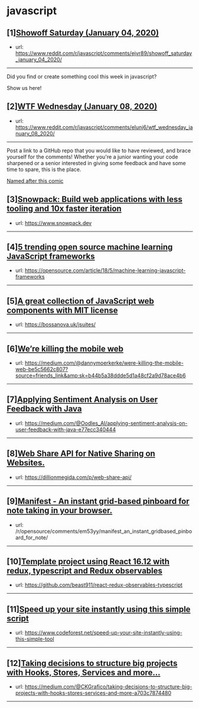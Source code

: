 # javascript
## [1][Showoff Saturday (January 04, 2020)](https://www.reddit.com/r/javascript/comments/ejvr89/showoff_saturday_january_04_2020/)
- url: https://www.reddit.com/r/javascript/comments/ejvr89/showoff_saturday_january_04_2020/
---
Did you find or create something cool this week in javascript? 

Show us here!
## [2][WTF Wednesday (January 08, 2020)](https://www.reddit.com/r/javascript/comments/elunj6/wtf_wednesday_january_08_2020/)
- url: https://www.reddit.com/r/javascript/comments/elunj6/wtf_wednesday_january_08_2020/
---
Post a link to a GitHub repo that you would like to have reviewed, and brace yourself for the comments!
Whether you're a junior wanting your code sharpened or a senior interested in giving some feedback and have some time to spare, 
this is the place.

[Named after this comic](https://davidwalsh.name/demo/code-review.png)
## [3][Snowpack: Build web applications with less tooling and 10x faster iteration](https://www.reddit.com/r/javascript/comments/em1oqk/snowpack_build_web_applications_with_less_tooling/)
- url: https://www.snowpack.dev
---

## [4][5 trending open source machine learning JavaScript frameworks](https://www.reddit.com/r/javascript/comments/em8sub/5_trending_open_source_machine_learning/)
- url: https://opensource.com/article/18/5/machine-learning-javascript-frameworks
---

## [5][A great collection of JavaScript web components with MIT license](https://www.reddit.com/r/javascript/comments/em0h0j/a_great_collection_of_javascript_web_components/)
- url: https://bossanova.uk/jsuites/
---

## [6][We’re killing the mobile web](https://www.reddit.com/r/javascript/comments/elt6gd/were_killing_the_mobile_web/)
- url: https://medium.com/@dannymoerkerke/were-killing-the-mobile-web-be5c5662c807?source=friends_link&amp;sk=b44b5a38ddde5d1a48cf2a9d78ace4b6
---

## [7][Applying Sentiment Analysis on User Feedback with Java](https://www.reddit.com/r/javascript/comments/em8ax8/applying_sentiment_analysis_on_user_feedback_with/)
- url: https://medium.com/@Oodles_AI/applying-sentiment-analysis-on-user-feedback-with-java-e77ecc340444
---

## [8][Web Share API for Native Sharing on Websites.](https://www.reddit.com/r/javascript/comments/em9irg/web_share_api_for_native_sharing_on_websites/)
- url: https://dillionmegida.com/p/web-share-api/
---

## [9][Manifest - An instant grid-based pinboard for note taking in your browser.](https://www.reddit.com/r/javascript/comments/em588b/manifest_an_instant_gridbased_pinboard_for_note/)
- url: /r/opensource/comments/em53yy/manifest_an_instant_gridbased_pinboard_for_note/
---

## [10][Template project using React 16.12 with redux, typescript and Redux observables](https://www.reddit.com/r/javascript/comments/em65l4/template_project_using_react_1612_with_redux/)
- url: https://github.com/beast911/react-redux-observables-typescript
---

## [11][Speed up your site instantly using this simple script](https://www.reddit.com/r/javascript/comments/em7mqd/speed_up_your_site_instantly_using_this_simple/)
- url: https://www.codeforest.net/speed-up-your-site-instantly-using-this-simple-tool
---

## [12][Taking decisions to structure big projects with Hooks, Stores, Services and more…](https://www.reddit.com/r/javascript/comments/em6pnp/taking_decisions_to_structure_big_projects_with/)
- url: https://medium.com/@CKGrafico/taking-decisions-to-structure-big-projects-with-hooks-stores-services-and-more-a703c7874480
---

